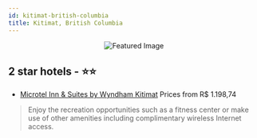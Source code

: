 ```yaml
---
id: kitimat-british-columbia
title: Kitimat, British Columbia
---
```


<center><img src="https://i.travelapi.com/hotels/12000000/11500000/11491700/11491651/b742c1c4_z.jpg" alt="Featured Image" /></center>


##  2 star hotels - ⭐️⭐️

-    [Microtel Inn & Suites by Wyndham Kitimat](https://us.hurb.com/hotels/kitimat/microtel-inn-suites-by-wyndham-kitimat-JNP-JP689011?cmp=18055) Prices from R$ 1.198,74
   > Enjoy the recreation opportunities such as a fitness center or make use of other amenities including complimentary wireless Internet access.

